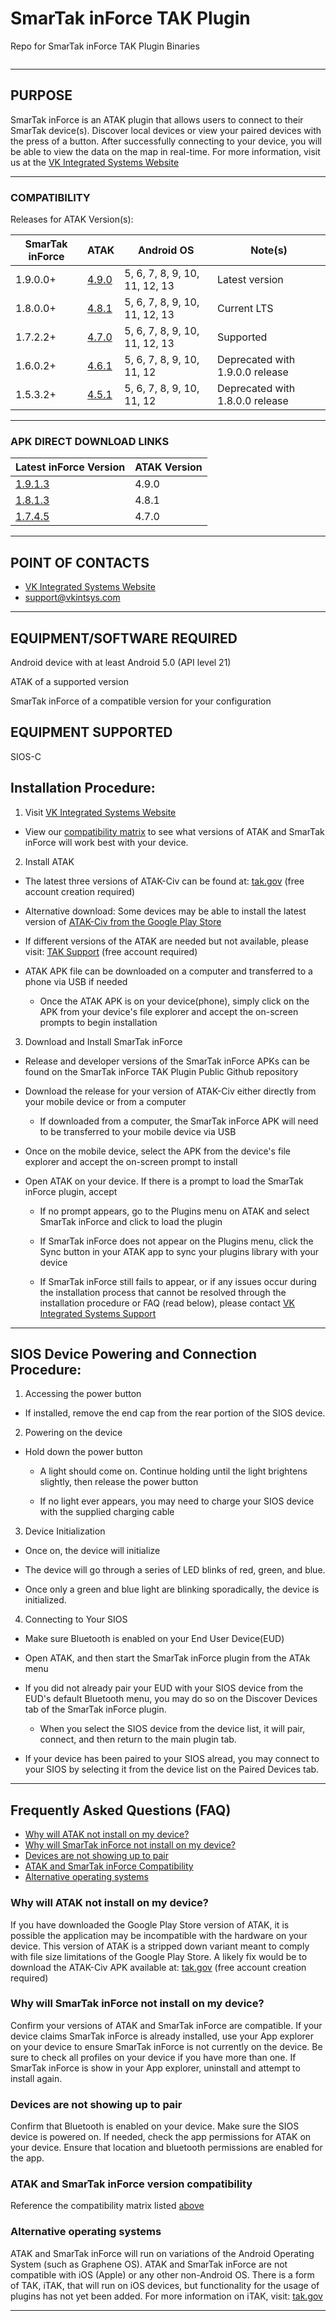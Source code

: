 <div class="row">
  <div class="column">
    <h1>SmarTak inForce TAK Plugin</h1>
    <p>Repo for SmarTak inForce TAK Plugin Binaries </p>
  </div> 
</div>

---

## PURPOSE

SmarTak inForce is an ATAK plugin that allows users to connect to
their SmarTak device(s). Discover local devices or view your 
paired devices with the press of a button.
After successfully connecting to your device, you will be able
to view the data on the map in real-time. For more information,
visit us at the 
  [VK Integrated Systems Website](https://www.vkintsys.com/)

---

### COMPATIBILITY

Releases for ATAK Version(s):

| SmarTak inForce  | ATAK  | Android OS     | Note(s) |
| ---------------- | ----- | -------------- | ------- |
| 1.9.0.0+         | [4.9.0](https://github.com/VKIntegratedSystems/SmarTak_inForce_TAK_Plugin_Public/releases/tag/v1.9.1.3-release) | 5, 6, 7, 8, 9, 10, 11, 12, 13 | Latest version |
| 1.8.0.0+         | [4.8.1](https://github.com/VKIntegratedSystems/SmarTak_inForce_TAK_Plugin_Public/releases/tag/v1.8.1.3-release) | 5, 6, 7, 8, 9, 10, 11, 12, 13 | Current LTS |
| 1.7.2.2+         | [4.7.0](https://github.com/VKIntegratedSystems/SmarTak_inForce_TAK_Plugin_Public/releases/tag/v1.7.4.5-release) | 5, 6, 7, 8, 9, 10, 11, 12, 13 | Supported |
| 1.6.0.2+         | [4.6.1](https://github.com/VKIntegratedSystems/SmarTak_inForce_TAK_Plugin_Public/blob/main/4.6.1/Release/SmarTak_inForce_TAK_Plugin-1.6.1.3-release.apk) | 5, 6, 7, 8, 9, 10, 11, 12     | Deprecated with 1.9.0.0 release |
| 1.5.3.2+ 	       | [4.5.1](https://github.com/VKIntegratedSystems/SmarTak_inForce_TAK_Plugin_Public/blob/main/4.5.1/Release/SmarTak_inForce_TAK_Plugin-1.5.4.3-release.apk) | 5, 6, 7, 8, 9, 10, 11, 12     | Deprecated with 1.8.0.0 release |

---
### APK DIRECT DOWNLOAD LINKS

| Latest inForce Version | ATAK Version |
| ---------------------- | ------------ |
| [1.9.1.3](https://github.com/VKIntegratedSystems/SmarTak_inForce_TAK_Plugin_Public/releases/download/v1.9.1.3-release/SmarTak.inForce-1.9.1.3-release.apk) | 4.9.0 |
| [1.8.1.3](https://github.com/VKIntegratedSystems/SmarTak_inForce_TAK_Plugin_Public/releases/download/v1.8.1.3-release/SmarTak.inForce-1.8.1.3-release.apk) | 4.8.1 |
| [1.7.4.5](https://github.com/VKIntegratedSystems/SmarTak_inForce_TAK_Plugin_Public/releases/download/v1.7.4.5-release/SmarTak.inForce-1.7.4.5-release.apk) | 4.7.0 |

---

## POINT OF CONTACTS

* [VK Integrated Systems Website](https://www.vkintsys.com/)
* [support@vkintsys.com](mailto:support@vkintsys.com)

---

## EQUIPMENT/SOFTWARE REQUIRED

Android device with at least Android 5.0 (API level 21)

ATAK of a supported version

SmarTak inForce of a compatible version for your configuration


## EQUIPMENT SUPPORTED

SIOS-C


## Installation Procedure:

1. Visit [VK Integrated Systems Website](https://www.vkintsys.com/)

  - View our [compatibility matrix](#compatibility) to see what versions of ATAK
    and SmarTak inForce will work best with your device.

2. Install ATAK

  - The latest three versions of ATAK-Civ can be found at:
      [tak.gov](https://tak.gov/) (free account creation required)
    
  - Alternative download:
    Some devices may be able to install the latest version of
    [ATAK-Civ from the Google Play Store](https://play.google.com/store/apps/details?id=com.atakmap.app.civ)
    
  - If different versions of the ATAK are needed but not 
    available, please visit:
      [TAK Support](https://tak.gov/help_requests/new/) (free account required)

  - ATAK APK file can be downloaded on a computer and 
    transferred to a phone via USB if needed
    
    - Once the ATAK APK is on your device(phone), simply click
      on the APK from your device's file explorer and accept the 
      on-screen prompts to begin installation
      
3. Download and Install SmarTak inForce
    
  - Release and developer versions of the SmarTak inForce APKs can be found on
    the SmarTak inForce TAK Plugin Public Github repository
    
  - Download the release for your version of ATAK-Civ either
    directly from your mobile device or from a computer
    
    - If downloaded from a computer, the SmarTak inForce APK
      will need to be transferred to your mobile device via USB
      
  - Once on the mobile device, select the APK from the device's
    file explorer and accept the on-screen prompt to install
    
  - Open ATAK on your device. If there is a prompt to load the
    SmarTak inForce plugin, accept
    
    - If no prompt appears, go to the Plugins menu on ATAK and
    select SmarTak inForce and click to load the plugin
    
    - If SmarTak inForce does not appear on the Plugins menu, 
      click the Sync button in your ATAK app to sync your plugins 
      library with your device
    
    - If SmarTak inForce still fails to appear, or if any issues
      occur during the installation process that cannot be 
      resolved through the installation procedure or FAQ (read 
      below), please contact
        [VK Integrated Systems Support](mailto:support@vkintsys.com)
---

## SIOS Device Powering and Connection Procedure:

1. Accessing the power button

  - If installed, remove the end cap from the rear portion of
    the SIOS device.

2. Powering on the device

  - Hold down the power button

    - A light should come on. Continue holding until the light
      brightens slightly, then release the power button

    - If no light ever appears, you may need to charge your
      SIOS device with the supplied charging cable
      
3. Device Initialization

  - Once on, the device will initialize

  - The device will go through a series of LED blinks of red,
    green, and blue.

  - Once only a green and blue light are blinking sporadically,
    the device is initialized.
    
4. Connecting to Your SIOS

  - Make sure Bluetooth is enabled on your End User Device(EUD)

  - Open ATAK, and then start the SmarTak inForce plugin
    from the ATAk menu

  - If you did not already pair your EUD with your SIOS device
    from the EUD's default Bluetooth menu, you may do so on the
    Discover Devices tab of the SmarTak inForce plugin.

    - When you select the SIOS device from the device list, it
      will pair, connect, and then return to the main plugin tab.

  - If your device has been paired to your SIOS alread, you may
    connect to your SIOS by selecting it from the device list on
    the Paired Devices tab.
---

## Frequently Asked Questions (FAQ)

- [Why will ATAK not install on my device?](#why-will-atak-not-install-on-my-device)
- [Why will SmarTak inForce not install on my device?](#Why-will-smartak-inforce-not-install-on-my-device)
- [Devices are not showing up to pair](#devices-are-not-showing-up-to-pair)
- [ATAK and SmarTak inForce Compatibility](#atak-and-smartak-inforce-version-compatibility)
- [Alternative operating systems](#alternative-operating-systems)

### Why will ATAK not install on my device?

If you have downloaded the Google Play Store version of ATAK, it is possible the application may be incompatible with the hardware on your device. This version of ATAK is a stripped down variant meant to comply with file size limitations of the Google Play Store. A likely fix would be to download the ATAK-Civ APK available at: [tak.gov](https://tak.gov/) (free account creation required)
        
### Why will SmarTak inForce not install on my device?

Confirm your versions of ATAK and SmarTak inForce are compatible. If your device claims SmarTak inForce is already installed, use your App explorer on your device to ensure SmarTak inForce is not currently on the device. Be sure to check all profiles on your device if you have more than one. If SmarTak inForce is show in your App explorer, uninstall and attempt to install again.   

### Devices are not showing up to pair
   
Confirm that Bluetooth is enabled on your device. Make sure the SIOS device is powered on. If needed, check the app permissions for ATAK on your device. Ensure that location and bluetooth permissions are enabled for the app.
      
### ATAK and SmarTak inForce version compatibility
   
Reference the compatibility matrix listed [above](#compatibility)
        
### Alternative operating systems
   
ATAK and SmarTak inForce will run on variations of the Android Operating System (such as Graphene OS). ATAK and SmarTak inForce are not compatible with iOS (Apple) or any other non-Android OS. There is a form of TAK, iTAK, that will run on iOS devices, but functionality for the usage of plugins has not yet been added. For more information on 
iTAK, visit: [tak.gov](https://tak.gov/)

---
